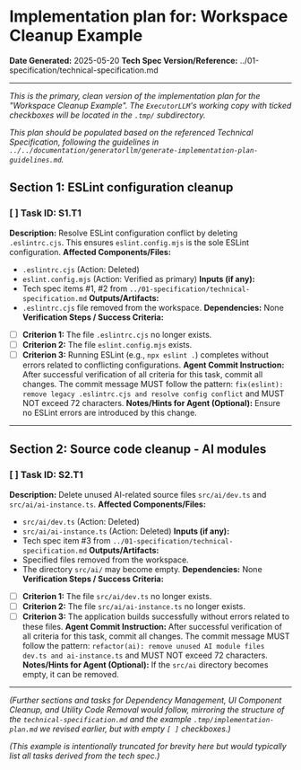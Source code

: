# Implementation plan for: Workspace Cleanup Example

**Date Generated:** 2025-05-20
**Tech Spec Version/Reference:** ../01-specification/technical-specification.md

---

_This is the primary, clean version of the implementation plan for the "Workspace Cleanup Example". The `ExecutorLLM`'s working copy with ticked checkboxes will be located in the `.tmp/` subdirectory._

_This plan should be populated based on the referenced Technical Specification, following the guidelines in `../../documentation/generatorllm/generate-implementation-plan-guidelines.md`._

## Section 1: ESLint configuration cleanup

### [ ] Task ID: S1.T1
**Description:** Resolve ESLint configuration conflict by deleting `.eslintrc.cjs`. This ensures `eslint.config.mjs` is the sole ESLint configuration.
**Affected Components/Files:**
  - `.eslintrc.cjs` (Action: Deleted)
  - `eslint.config.mjs` (Action: Verified as primary)
**Inputs (if any):**
  - Tech spec items #1, #2 from `../01-specification/technical-specification.md`
**Outputs/Artifacts:**
  - `.eslintrc.cjs` file removed from the workspace.
**Dependencies:** None
**Verification Steps / Success Criteria:**
  *   [ ] **Criterion 1:** The file `.eslintrc.cjs` no longer exists.
  *   [ ] **Criterion 2:** The file `eslint.config.mjs` exists.
  *   [ ] **Criterion 3:** Running ESLint (e.g., `npx eslint .`) completes without errors related to conflicting configurations.
**Agent Commit Instruction:** After successful verification of all criteria for this task, commit all changes. The commit message MUST follow the pattern: `fix(eslint): remove legacy .eslintrc.cjs and resolve config conflict` and MUST NOT exceed 72 characters.
**Notes/Hints for Agent (Optional):** Ensure no ESLint errors are introduced by this change.

---

## Section 2: Source code cleanup - AI modules

### [ ] Task ID: S2.T1
**Description:** Delete unused AI-related source files `src/ai/dev.ts` and `src/ai/ai-instance.ts`.
**Affected Components/Files:**
  - `src/ai/dev.ts` (Action: Deleted)
  - `src/ai/ai-instance.ts` (Action: Deleted)
**Inputs (if any):**
  - Tech spec item #3 from `../01-specification/technical-specification.md`
**Outputs/Artifacts:**
  - Specified files removed from the workspace.
  - The directory `src/ai/` may become empty.
**Dependencies:** None
**Verification Steps / Success Criteria:**
  *   [ ] **Criterion 1:** The file `src/ai/dev.ts` no longer exists.
  *   [ ] **Criterion 2:** The file `src/ai/ai-instance.ts` no longer exists.
  *   [ ] **Criterion 3:** The application builds successfully without errors related to these files.
**Agent Commit Instruction:** After successful verification of all criteria for this task, commit all changes. The commit message MUST follow the pattern: `refactor(ai): remove unused AI module files dev.ts and ai-instance.ts` and MUST NOT exceed 72 characters.
**Notes/Hints for Agent (Optional):** If the `src/ai` directory becomes empty, it can be removed.

---

_(Further sections and tasks for Dependency Management, UI Component Cleanup, and Utility Code Removal would follow, mirroring the structure of the `technical-specification.md` and the example `.tmp/implementation-plan.md` we revised earlier, but with empty `[ ]` checkboxes.)_

_(This example is intentionally truncated for brevity here but would typically list all tasks derived from the tech spec.)_